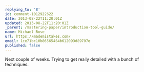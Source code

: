 ```yaml
---
replying_to: '8'
id: comment-1012922622
date: 2013-08-22T11:20:01Z
updated: 2013-08-22T11:20:01Z
_parent: /mastering-paper/introduction-tool-guide/
name: Michael Rose
url: https://mademistakes.com/
email: 1ce71bc10b86565464b612093d89707e
published: false
---
```


Next couple of weeks. Trying to get really detailed with a bunch of techniques.
